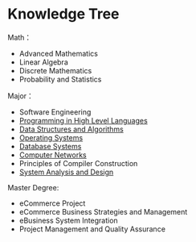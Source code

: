 # Knowledge Tree

Math：

* Advanced Mathematics
* Linear Algebra
* Discrete Mathematics
* Probability and Statistics

Major：

* Software Engineering
* [Programming in High Level Languages](../java/)
* [Data Structures and Algorithms](../data-structure-and-algorithms/)
* [Operating Systems](../operation-system/)
* [Database Systems](../database/)
* [Computer Networks](../computer-networks/)
* Principles of Compiler Construction
* [System Analysis and Design](../system-analysis-and-design/)

Master Degree:

* eCommerce Project
* eCommerce Business Strategies and Management
* eBusiness System Integration
* Project Management and Quality Assurance



